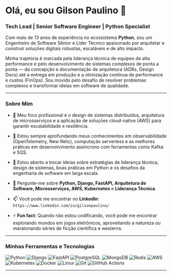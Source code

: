 # Olá, eu sou Gilson Paulino 👋

### Tech Lead | Senior Software Engineer | Python Specialist

Com mais de 13 anos de experiência no ecossistema **Python**, sou um Engenheiro de Software Sênior e Líder Técnico apaixonado por arquitetar e construir soluções digitais robustas, escaláveis e de alto impacto.

Minha trajetória é marcada pela liderança técnica de equipes de alta performance e pelo desenvolvimento de sistemas complexos de ponta a ponta — da concepção e documentação de arquitetura (ADRs, Design Docs) até a entrega em produção e a otimização contínua de performance e custos (FinOps). Sou movido pelo desafio de resolver problemas complexos e transformar ideias em software de qualidade.

---

### Sobre Mim

- 🔭 Meu foco profissional é o design de sistemas distribuídos, arquitetura de microsserviços e a aplicação de soluções cloud-native (AWS) para garantir escalabilidade e resiliência.

- 🌱 Estou sempre aprofundando meus conhecimentos em observabilidade (OpenTelemetry, New Relic), computação serverless e as melhores práticas em desenvolvimento assíncrono com ferramentas como Kafka e SQS.

- 🤔 Estou aberto a trocar ideias sobre estratégias de liderança técnica, design de sistemas, boas práticas em Python e os desafios da engenharia de software em larga escala.

- 💬 Pergunte-me sobre **Python, Django, FastAPI, Arquitetura de Software, Microsserviços, AWS, Kubernetes** e **Liderança Técnica**.

- 📫 Você pode me encontrar no **LinkedIn**: `https://www.linkedin.com/in/gilsonpaulino/`

- ⚡ **Fun fact:** Quando não estou codificando, você pode me encontrar explorando mundos em jogos eletrônicos, aproveitando a natureza ou maratonando séries de ficção científica e westerns.

---

### Minhas Ferramentas e Tecnologias

![Python](https://img.shields.io/badge/Python-3776AB?style=for-the-badge&logo=python&logoColor=white)
![Django](https://img.shields.io/badge/Django-092E20?style=for-the-badge&logo=django&logoColor=white)
![FastAPI](https://img.shields.io/badge/FastAPI-009688?style=for-the-badge&logo=fastapi&logoColor=white)
![PostgreSQL](https://img.shields.io/badge/PostgreSQL-336791?style=for-the-badge&logo=postgresql&logoColor=white)
![MongoDB](https://img.shields.io/badge/MongoDB-47A248?style=for-the-badge&logo=mongodb&logoColor=white)
![Redis](https://img.shields.io/badge/Redis-DC382D?style=for-the-badge&logo=redis&logoColor=white)
![AWS](https://img.shields.io/badge/Amazon_AWS-232F3E?style=for-the-badge&logo=amazon-aws&logoColor=white)
![Kubernetes](https://img.shields.io/badge/Kubernetes-326CE5?style=for-the-badge&logo=kubernetes&logoColor=white)
![Docker](https://img.shields.io/badge/Docker-2496ED?style=for-the-badge&logo=docker&logoColor=white)
![Linux](https://img.shields.io/badge/Linux-FCC624?style=for-the-badge&logo=linux&logoColor=black)
![Git](https://img.shields.io/badge/GIT-E44C30?style=for-the-badge&logo=git&logoColor=white)
![GitHub Actions](https://img.shields.io/badge/GitHub_Actions-2088FF?style=for-the-badge&logo=github-actions&logoColor=white)

---
